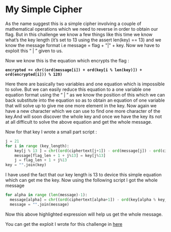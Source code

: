 # My Simple Cipher 

As the name suggest this is a simple cipher involving a couple of mathematical operations which we need to reverse in order to obtain our flag. But in this challenge we know a few things like this time we know what’s the key length (it’s set to 13 using the assert len(key) == 13) and we know the message format i.e message = flag + "|" + key. Now we have to exploit this “ | ” given to us.

Now we know this is the equation which encrypts the flag :

 **```encrypted += chr((ord(message[i]) + ord(key[i % len(key)]) + ord(encrypted[i])) % 128)```**

Here there are basically two variables and one equation which is impossible to solve. But we can easily reduce this equation to a one variable one equation format using the “ | ” as we know the position of this which we can back substitute into the equation so as to obtain an equation of one variable that will solve up to give me  one more element in the key. Now again we have a new character which we can use to find one more character of the key.And will soon discover the whole key and once we have the key its not at all difficult to solve the above equation and get the whole message.

Now for that key I wrote a small part script :
```python
j = 21
for i in range (key_length):
	key[j % 13 ] = chr((ord(ciphertext[j+1]) - ord(message[j]) - ord(ciphertext[j])) % 128)
	message[flag_len + 1 + j%13] = key[j%13]
	j = flag_len + 1 + j%13
key = "".join(key)
```
I have used the fact that our key length is 13 to device this simple equation which can get me the key.
Now using the following script I got the whole message 
```python
for alpha in range (len(message)-1):
  message[alpha] = chr((ord(ciphertext[alpha+1]) - ord(key[alpha % key_length]) -ord(ciphertext[alpha])) % 128)
  message = "".join(message)
```
Now this above highlighted expression will help us get the whole message.

You can get the exploit I wrote for this challenge in [here](https://github.com/noxious-dervisious/1st-Year-Crypto-Challenges/blob/master/CTF_Challenges/mysimplecipher/exploit_simple_cipher.py)

